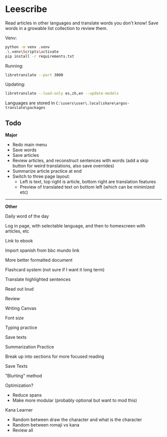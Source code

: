 # Leescribe
Read articles in other languages and translate words you don't know!
Save words in a growable list collection to review them.

Venv:
```sh
python -m venv .venv
.\.venv\Scripts\activate
pip install -r requirements.txt
```

Running:
```sh
libretranslate --port 3000
```

Updating:
```sh
libretranslate --load-only es,zh,en --update-models
```

Languages are stored in `C:\users\user\.local\share\argos-translate\packages`

## Todo
**Major**
* Redo main menu
* Save words
* Save articles
* Review articles, and reconstruct sentences with words (add a skip button for weird translations, also save overrides)
* Summarize article practice at end
* Switch to three page layout:
    * Left is text, top right is article, bottom right are translation features
    * Preview of translated text on bottom left (which can be minimized etc)

***

**Other**

Daily word of the day

Log in page, with selectable language, and then to homescreen with articles, etc

Link to ebook

Import spanish from bbc mundo link

More better formatted document

Flashcard system (not sure if I want it long term)

Translate highlighted sentences

Read out loud

Review

Writing Canvas

Font size

Typing practice

Save texts

Summarization Practice

Break up into sections for more focused reading

Save Texts

"Blurting" method

Optimization?
* Reduce spans
* Make more modular (probably optional but want to mod this)

Kana Learner
* Random between draw the character and what is the character
* Random between romaji vs kana
* Review all